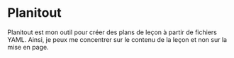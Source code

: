 # Planitout

Planitout est mon outil pour créer des plans de leçon à partir de fichiers YAML.
Ainsi, je peux me concentrer sur le contenu de la leçon et non sur la mise en
page.